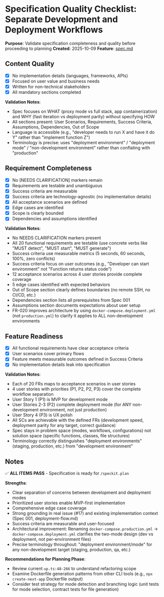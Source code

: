 # Specification Quality Checklist: Separate Development and Deployment Workflows

**Purpose**: Validate specification completeness and quality before proceeding to planning
**Created**: 2025-10-09
**Feature**: [spec.md](../spec.md)

## Content Quality

- [x] No implementation details (languages, frameworks, APIs)
- [x] Focused on user value and business needs
- [x] Written for non-technical stakeholders
- [x] All mandatory sections completed

**Validation Notes**:
- Spec focuses on WHAT (proxy mode vs full stack, app containerization) and WHY (fast iteration vs deployment parity) without specifying HOW
- All sections present: User Scenarios, Requirements, Success Criteria, Assumptions, Dependencies, Out of Scope
- Language is accessible (e.g., "developer needs to run X and have it do Y" rather than "implement function Z")
- Terminology is precise: uses "deployment environment" / "deployment mode" / "non-development environment" rather than conflating with "production"

## Requirement Completeness

- [x] No [NEEDS CLARIFICATION] markers remain
- [x] Requirements are testable and unambiguous
- [x] Success criteria are measurable
- [x] Success criteria are technology-agnostic (no implementation details)
- [x] All acceptance scenarios are defined
- [x] Edge cases are identified
- [x] Scope is clearly bounded
- [x] Dependencies and assumptions identified

**Validation Notes**:
- No NEEDS CLARIFICATION markers present
- All 20 functional requirements are testable (use concrete verbs like "MUST detect", "MUST start", "MUST generate")
- Success criteria use measurable metrics (5 seconds, 60 seconds, 100%, zero conflicts)
- Success criteria focus on user outcomes (e.g., "Developer can start environment" not "Function returns status code")
- 12 acceptance scenarios across 4 user stories provide complete coverage
- 5 edge cases identified with expected behaviors
- Out of Scope section clearly defines boundaries (no remote SSH, no CI/CD, etc.)
- Dependencies section lists all prerequisites from Spec 001
- Assumptions section documents expectations about user setup
- FR-020 improves architecture by using `docker-compose.deployment.yml` (not `production.yml`) to clarify it applies to ALL non-development environments

## Feature Readiness

- [x] All functional requirements have clear acceptance criteria
- [x] User scenarios cover primary flows
- [x] Feature meets measurable outcomes defined in Success Criteria
- [x] No implementation details leak into specification

**Validation Notes**:
- Each of 20 FRs maps to acceptance scenarios in user stories
- 4 user stories with priorities (P1, P2, P2, P3) cover the complete workflow separation
- User Story 1 (P1) is MVP for development mode
- User Stories 2-3 (P2) complete deployment mode (for ANY non-development environment, not just production)
- User Story 4 (P3) is UX polish
- All SCs are achievable with the defined FRs (development speed, deployment parity for any target, correct guidance)
- Spec stays in problem space (modes, workflows, configurations) not solution space (specific functions, classes, file structures)
- Terminology correctly distinguishes "deployment environments" (staging, production, etc.) from "development environment"

## Notes

✅ **ALL ITEMS PASS** - Specification is ready for `/speckit.plan`

**Strengths**:
- Clear separation of concerns between development and deployment modes
- Prioritized user stories enable MVP-first implementation
- Comprehensive edge case coverage
- Strong grounding in real issue (#17) and existing implementation context (Spec 001, deployment-flow.md)
- Success criteria are measurable and user-focused
- Architectural improvement: Renaming `docker-compose.production.yml` → `docker-compose.deployment.yml` clarifies the two-mode design (dev vs deployment, not per-environment files)
- Precise terminology throughout: "deployment environment/mode" for any non-development target (staging, production, qa, etc.)

**Recommendations for Planning Phase**:
- Review current `up.ts:48-266` to understand refactoring scope
- Examine Dockerfile generation patterns from other CLI tools (e.g., `npx create-next-app` Dockerfile output)
- Consider test strategy for mode detection and branching logic (unit tests for mode selection, contract tests for file generation)
